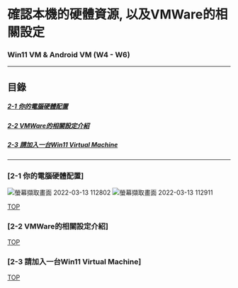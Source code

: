# 確認本機的硬體資源, 以及VMWare的相關設定
### Win11 VM & Android VM (W4 - W6)
<a name="000"/>

---
## 目錄
##### [2-1 你的電腦硬體配置](#001)
##### [2-2 VMWare的相關設定介紹](#002)
##### [2-3 請加入一台Win11 Virtual Machine](#003)
---

<a name="001"/>

### [2-1 你的電腦硬體配置]
![螢幕擷取畫面 2022-03-13 112802](https://user-images.githubusercontent.com/89327055/158043772-8591543d-291d-4da4-98e7-1221c87c0b9f.png)
![螢幕擷取畫面 2022-03-13 112911](https://user-images.githubusercontent.com/89327055/158043777-4d5f9811-12c0-4db9-b0fa-dfd514f09f3b.png)



[TOP](#000)

<a name="002"/>

### [2-2 VMWare的相關設定介紹]





[TOP](#000)

<a name="003"/>

### [2-3 請加入一台Win11 Virtual Machine]



[TOP](#000)
